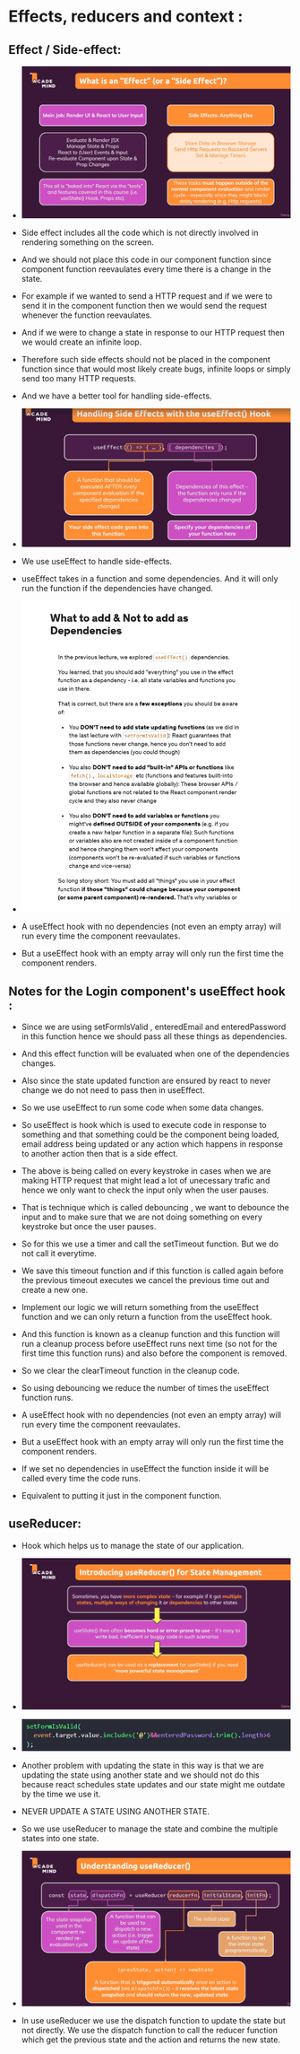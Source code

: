 # Effects, reducers and context :

## Effect / Side-effect:

* ![](2022-07-15-09-25-57.png)

* Side effect includes all the code which is not directly involved in rendering something on the screen.

* And we should not place this code in our component function since component function reevaulates every time there is a change in the state.

* For example if we wanted to send a HTTP request and if we were to send it in the component function then we would send the request whenever the function reevaulates.

* And if we were to change a state in response to our HTTP request then we would create an infinite loop.

* Therefore such side effects should not be placed in the component function since that would most likely create bugs, infinite loops or simply send too many HTTP requests.

* And we have a better tool for handling side-effects.

* ![](2022-07-15-09-31-28.png)

* We use useEffect to handle side-effects.

* useEffect takes in a function and some dependencies. And it will only run the function if the dependencies have changed.

* ![](2022-07-15-13-44-37.png)

* A useEffect hook with no dependencies (not even an empty array) will run every time the component reevaulates.

* But a useEffect hook with an empty array will only run the first time the component renders.

## Notes for the Login component's useEffect hook :

* Since we are using setFormIsValid , enteredEmail and enteredPassword in this function hence we should pass all these things as dependencies.

* And this effect function will be evaluated when one of the dependencies changes.

* Also since the state updated function are ensured by react to never change we do not need to pass then in useEffect.

* So we use useEffect to run some code when some data changes.

* So useEffect is hook which is used to execute code in response to something and that something could be the component being loaded, email address being updated or any action which happens in response to another action then that is a side effect.

* The above is being called on every keystroke in cases when we are making HTTP request that might lead a lot of unecessary trafic and hence we only want to check the input only when the user pauses.

* That is technique which is called debouncing , we want to debounce the input and to make sure that we are not doing something on every keystroke but once the user pauses.

* So for this we use a timer and call the setTimeout function. But we do not call it everytime.

* We save this timeout function and if this function is called again before the previous timeout executes we cancel the previous time out and create a new one.

* Implement our logic we will return something from the useEffect function and we can only return a function from the useEffect hook.

* And this function is known as a cleanup function and this function will run a cleanup process before useEffect runs next time (so not for the first time this function runs) and also before the component is removed.

* So we clear the clearTimeout function in the cleanup code.

* So using debouncing we reduce the number of times the useEffect function runs.

* A useEffect hook with no dependencies (not even an empty array) will run every time the component reevaulates.

* But a useEffect hook with an empty array will only run the first time the component renders.

* If we set no dependencies in useEffect the function inside it will be called every time the code runs.

* Equivalent to putting it just in the component function.

## useReducer:

* Hook which helps us to manage the state of our application.

* ![](2022-07-15-14-13-18.png)

* ![](2022-07-15-14-32-23.png)

* Another problem with updating the state in this way is that we are updating the state using another state and we should not do this because react schedules state updates and our state might me outdate by the time we use it.

* NEVER UPDATE A STATE USING ANOTHER STATE.

* So we use useReducer to manage the state and combine the multiple states into one state.

* ![](2022-07-15-14-39-45.png)

* In use useReducer we use the dispatch function to update the state but not directly. We use the dispatch function to call the reducer function which get the previous state and the action and returns the new state.


